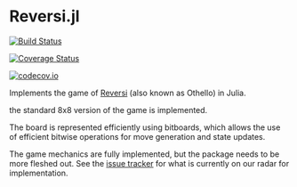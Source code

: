 # Reversi.jl

[![Build Status](https://travis-ci.org/sglyon/Reversi.jl.svg?branch=master)](https://travis-ci.org/sglyon/Reversi.jl)

[![Coverage Status](https://coveralls.io/repos/sglyon/Reversi.jl/badge.svg?branch=master&service=github)](https://coveralls.io/github/sglyon/Reversi.jl?branch=master)

[![codecov.io](http://codecov.io/github/sglyon/Reversi.jl/coverage.svg?branch=master)](http://codecov.io/github/sglyon/Reversi.jl?branch=master)


Implements the game of [Reversi](https://en.wikipedia.org/wiki/Reversi) (also known as Othello) in Julia.

the standard 8x8 version of the game is implemented.

The board is represented efficiently using bitboards, which allows the use of
efficient bitwise operations for move generation and state updates.

The game mechanics are fully implemented, but the package needs to be more
fleshed out. See the [issue
tracker](https://github.com/sglyon/Reversi.jl/issues) for what is currently on
our radar for implementation.
